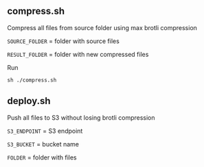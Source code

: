 ## compress.sh

Compress all files from source folder using max brotli compression

`SOURCE_FOLDER` = folder with source files

`RESULT_FOLDER` = folder with new compressed files

Run
```
sh ./compress.sh
```

## deploy.sh

Push all files to S3 without losing brotli compression

`S3_ENDPOINT` = S3 endpoint

`S3_BUCKET` = bucket name

`FOLDER` = folder with files
